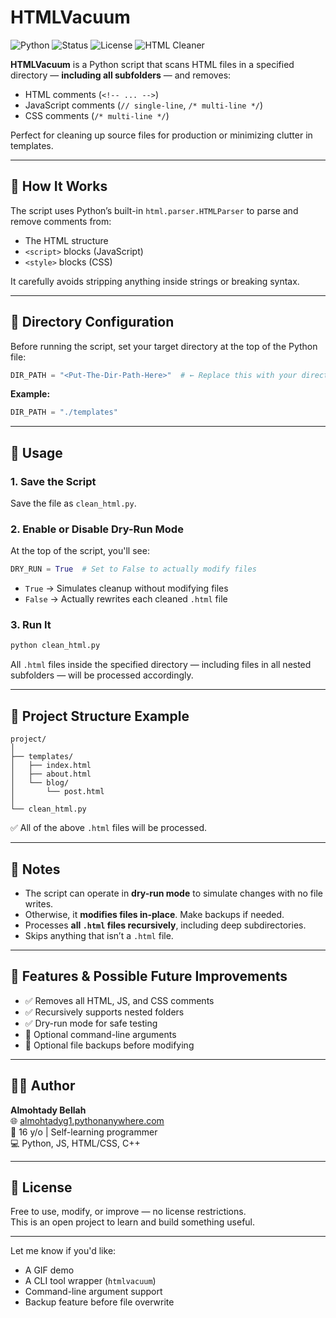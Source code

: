 # HTMLVacuum

![Python](https://img.shields.io/badge/Python-3.8%2B-blue)
![Status](https://img.shields.io/badge/Project-Stable-brightgreen)
![License](https://img.shields.io/badge/License-Unlicensed-lightgrey)
![HTML Cleaner](https://img.shields.io/badge/Tool-HTMLVacuum-ff69b4)

**HTMLVacuum** is a Python script that scans HTML files in a specified directory — **including all subfolders** — and removes:

- HTML comments (`<!-- ... -->`)
- JavaScript comments (`// single-line`, `/* multi-line */`)
- CSS comments (`/* multi-line */`)

Perfect for cleaning up source files for production or minimizing clutter in templates.

---

## 🔧 How It Works

The script uses Python’s built-in `html.parser.HTMLParser` to parse and remove comments from:

- The HTML structure
- `<script>` blocks (JavaScript)
- `<style>` blocks (CSS)

It carefully avoids stripping anything inside strings or breaking syntax.

---

## 📂 Directory Configuration

Before running the script, set your target directory at the top of the Python file:

```python
DIR_PATH = "<Put-The-Dir-Path-Here>"  # ← Replace this with your directory path
```

**Example:**

```python
DIR_PATH = "./templates"
```

---

## 🚀 Usage

### 1. Save the Script

Save the file as `clean_html.py`.

### 2. Enable or Disable Dry-Run Mode

At the top of the script, you'll see:

```python
DRY_RUN = True  # Set to False to actually modify files
```

- `True` → Simulates cleanup without modifying files  
- `False` → Actually rewrites each cleaned `.html` file

### 3. Run It

```bash
python clean_html.py
```

All `.html` files inside the specified directory — including files in all nested subfolders — will be processed accordingly.

---

## 📁 Project Structure Example

```
project/
│
├── templates/
│   ├── index.html
│   ├── about.html
│   └── blog/
│       └── post.html
│
└── clean_html.py
```

✅ All of the above `.html` files will be processed.

---

## 📌 Notes

- The script can operate in **dry-run mode** to simulate changes with no file writes.
- Otherwise, it **modifies files in-place**. Make backups if needed.
- Processes **all `.html` files recursively**, including deep subdirectories.
- Skips anything that isn’t a `.html` file.

---

## 🧠 Features & Possible Future Improvements

- ✅ Removes all HTML, JS, and CSS comments  
- ✅ Recursively supports nested folders  
- ✅ Dry-run mode for safe testing  
- 🔄 Optional command-line arguments  
- 🔄 Optional file backups before modifying  

---

## 👨‍💻 Author

**Almohtady Bellah**  
🌐 [almohtadyg1.pythonanywhere.com](https://almohtadyg1.pythonanywhere.com/)  
🧠 16 y/o | Self-learning programmer  
💻 Python, JS, HTML/CSS, C++

---

## 📄 License

Free to use, modify, or improve — no license restrictions.  
This is an open project to learn and build something useful.

---

Let me know if you'd like:
- A GIF demo  
- A CLI tool wrapper (`htmlvacuum`)  
- Command-line argument support  
- Backup feature before file overwrite
